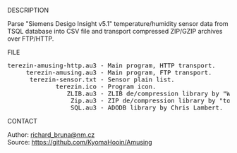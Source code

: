 
DESCRIPTION

Parse "Siemens Desigo Insight v5.1" temperature/humidity sensor data from TSQL database into CSV file and transport compressed ZIP/GZIP archives over FTP/HTTP.

FILE

<pre>
terezin-amusing-http.au3 - Main program, HTTP transport.
     terezin-amusing.au3 - Main program, FTP transport.
      terezin-sensor.txt - Sensor plain list.
             terezin.ico - Program icon.
                ZLIB.au3 - ZLIB de/compression library by "Ward".
                 Zip.au3 - ZIP de/compression library by "torels_".
                _SQL.au3 - ADODB library by Chris Lambert.
</pre>

CONTACT

Author: richard_bruna@nm.cz<br>
Source: https://github.com/KyomaHooin/Amusing


